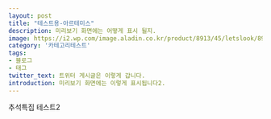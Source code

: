 ```yaml
---
layout: post
title: "테스트용-아르테미스"
description: 미리보기 화면에는 어떻게 표시 될지.
image: https://i2.wp.com/image.aladin.co.kr/product/8913/45/letslook/8937429012_f.jpg?zoom=2&resize=500%2C816
category: '카테고리테스트'
tags:
- 블로그
- 태그
twitter_text: 트위터 게시글은 이렇게 갑니다.
introduction: 미리보기 화면에는 이렇게 표시됩니다2.
---
```


추석특집 테스트2
